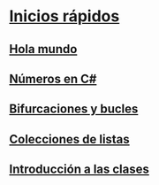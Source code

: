 # [Inicios rápidos](index.md)
## [Hola mundo](hello-world.yml)
## [Números en C#](numbers-in-csharp.yml)
## [Bifurcaciones y bucles](branches-and-loops.yml)
## [Colecciones de listas](list-collection.yml)
## [Introducción a las clases](introduction-to-classes.md)
